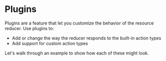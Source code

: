 # Plugins

Plugins are a feature that let you customize the behavior of the resource
reducer. Use plugins to:

- Add or change the way the reducer responds to the built-in action types
- Add support for custom action types

Let's walk through an example to show how each of these might look.
